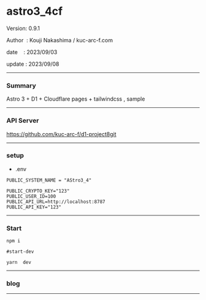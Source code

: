 ﻿# astro3_4cf

 Version: 0.9.1

 Author  : Kouji Nakashima / kuc-arc-f.com

 date    : 2023/09/03 

 update  : 2023/09/08 
***
### Summary

Astro 3 + D1 + Cloudflare pages + tailwindcss , sample

***
### API Server

https://github.com/kuc-arc-f/d1-project8git

***
### setup
* .env

```
PUBLIC_SYSTEM_NAME = "AStro3_4"

PUBLIC_CRYPTO_KEY="123"
PUBLIC_USER_ID=100
PUBLIC_API_URL=http://localhost:8787
PUBLIC_API_KEY="123"
```

***
### Start

```
npm i

#start-dev

yarn  dev
```

***
### blog


***


